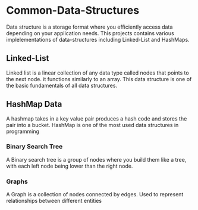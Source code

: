# Common-Data-Structures
Data structure is a storage format where you efficiently access data depending on your application needs.
This projects contains various implelementations of data-structures including Linked-List and HashMaps.
## Linked-List
Linked list is a linear collection of any data type called nodes that points to the next node. it functions similarly to an array. This data structure is one of the basic fundamentals of all data structures.
## HashMap Data
A hashmap takes in a key value pair produces a hash code and stores the pair into a bucket. HashMap is one of the most used data structures in programming
### Binary Search Tree
A Binary search tree is a group of nodes where you build them like a tree, with each left node being lower than the right node. 
### Graphs
A Graph is a collection of nodes connected by edges. Used to represent relationships between different entities